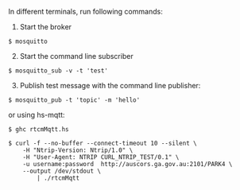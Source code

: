 In different terminals, run following commands:

1) Start the broker

`$ mosquitto`

2) Start the command line subscriber

`$ mosquitto_sub -v -t 'test'`

3) Publish test message with the command line publisher:

`$ mosquitto_pub -t 'topic' -m 'hello'`

or using hs-mqtt:

`$ ghc rtcmMqtt.hs`

```
$ curl -f --no-buffer --connect-timeout 10 --silent \
    -H "Ntrip-Version: Ntrip/1.0" \
    -H "User-Agent: NTRIP CURL_NTRIP_TEST/0.1" \
    -u username:password  http://auscors.ga.gov.au:2101/PARK4 \
    --output /dev/stdout \
        | ./rtcmMqtt
```

